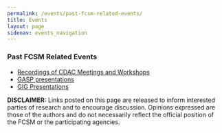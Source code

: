 ```yaml
---
permalink: /events/past-fcsm-related-events/
title: Events
layout: page
sidenav: events_navigation
---
```


<div class="about-content" style="">
  <h3>Past FCSM Related Events</h3>
  <ul>
    <li><a href="groups/cdac.html">Recordings of CDAC Meetings and Workshops</a></li>
    <li><a href="groups/cspos-gasp.html">GASP presentations</a></li>
    <li><a href="groups/gig-presentations.html">GIG Presentations</a></li>
  </ul>
  <p><b>DISCLAIMER:</b> Links posted on this page are released to inform interested parties of research and to encourage discussion. Opinions expressed are those of the authors and do not necessarily reflect the official position of the FCSM or the participating agencies. </p>
</div>
